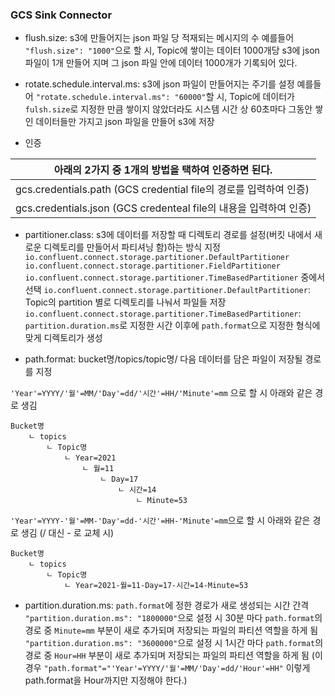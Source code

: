 ### GCS Sink Connector


* flush.size: s3에 만들어지는 json 파일 당 적재되는 메시지의 수
예를들어 `"flush.size": "1000"`으로 할 시, Topic에 쌓이는 데이터 1000개당 s3에 json 파일이 1개 만들어 지며 그 json 파일 안에 데이터 1000개가 기록되어 있다.


* rotate.schedule.interval.ms: s3에 json 파일이 만들어지는 주기를 설정
예를들어 `"rotate.schedule.interval.ms": "60000"`할 시, Topic에 데이터가 `fulsh.size`로 지정한 만큼 쌓이지 않았더라도 시스템 시간 상 60초마다 그동안 쌓인 데이터들만 가지고 json 파일을 만들어 s3에 저장


* 인증

|아래의 2가지 중 1개의 방법을 택하여 인증하면 된다.|
|--------------------------------------|
| gcs.credentials.path (GCS credential file의 경로를 입력하여 인증) |
| gcs.credentials.json (GCS credenteal file의 내용을 입력하여 인증) |


* partitioner.class: s3에 데이터를 저장할 때 디렉토리 경로를 설정(버킷 내에서 새로운 디렉토리를 만들어서 파티셔닝 함)하는 방식 지정
`io.confluent.connect.storage.partitioner.DefaultPartitioner`
`io.confluent.connect.storage.partitioner.FieldPartitioner`
`io.confluent.connect.storage.partitioner.TimeBasedPartitioner`
중에서 선택
`io.confluent.connect.storage.partitioner.DefaultPartitioner`: Topic의 partition 별로 디렉토리를 나눠서 파일들 저장
`io.confluent.connect.storage.partitioner.TimeBasedPartitioner`: `partition.duration.ms`로 지정한 시간 이후에 `path.format`으로 지정한 형식에 맞게 디렉토리가 생성

* path.format: bucket명/topics/topic명/ 다음 데이터를 담은 파일이 저장될 경로를 지정

`'Year'=YYYY/'월'=MM/'Day'=dd/'시간'=HH/'Minute'=mm` 으로 할 시 아래와 같은 경로 생김
```
Bucket명
	ㄴ topics
		ㄴ Topic명
			ㄴ Year=2021
				ㄴ 월=11
					ㄴ Day=17
						ㄴ 시간=14
							ㄴ Minute=53
```

`'Year'=YYYY-'월'=MM-'Day'=dd-'시간'=HH-'Minute'=mm`으로 할 시 아래와 같은 경로 생김 (/ 대신 - 로 교체 시)
```
Bucket명
	ㄴ topics
		ㄴ Topic명
			ㄴ Year=2021-월=11-Day=17-시간=14-Minute=53
```


* partition.duration.ms: `path.format`에 정한 경로가 새로 생성되는 시간 간격
`"partition.duration.ms": "1800000"`으로 설정 시 30분 마다 `path.format`의 경로 중 `Minute=mm` 부분이 새로 추가되며 저장되는 파일의 파티션 역할을 하게 됨
`"partition.duration.ms": "3600000"`으로 설정 시 1시간 마다 `path.format`의 경로 중 `Hour=HH` 부분이 새로 추가되며 저장되는 파일의 파티션 역할을 하게 됨
(이 경우 `"path.format"="'Year'=YYYY/'월'=MM/'Day'=dd/'Hour'=HH"` 이렇게 path.format을 Hour까지만 지정해야 한다.)


